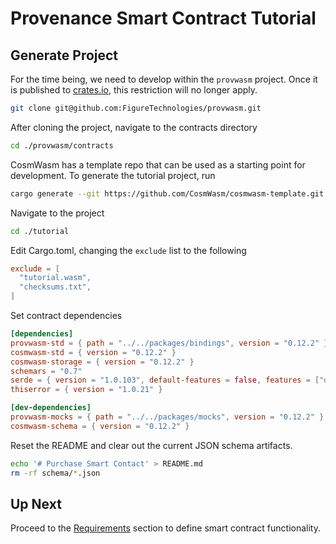 # Provenance Smart Contract Tutorial

## Generate Project

For the time being, we need to develop within the `provwasm` project. Once it is published
to [crates.io](https://crates.io), this restriction will no longer apply.

```bash
git clone git@github.com:FigureTechnologies/provwasm.git
```

After cloning the project, navigate to the contracts directory

```bash
cd ./provwasm/contracts
```

CosmWasm has a template repo that can be used as a starting point for development. To generate the
tutorial project, run

```bash
cargo generate --git https://github.com/CosmWasm/cosmwasm-template.git --name tutorial
```

Navigate to the project

```bash
cd ./tutorial
```

Edit Cargo.toml, changing the `exclude` list to the following

```toml
exclude = [
  "tutorial.wasm",
  "checksums.txt",
]
```

Set contract dependencies

```toml
[dependencies]
provwasm-std = { path = "../../packages/bindings", version = "0.12.2" }
cosmwasm-std = { version = "0.12.2" }
cosmwasm-storage = { version = "0.12.2" }
schemars = "0.7"
serde = { version = "1.0.103", default-features = false, features = ["derive"] }
thiserror = { version = "1.0.21" }

[dev-dependencies]
provwasm-mocks = { path = "../../packages/mocks", version = "0.12.2" }
cosmwasm-schema = { version = "0.12.2" }
```

Reset the README and clear out the current JSON schema artifacts.

```bash
echo '# Purchase Smart Contact' > README.md
rm -rf schema/*.json
```

## Up Next

Proceed to the [Requirements](05-requirements.md) section to define smart contract functionality.
